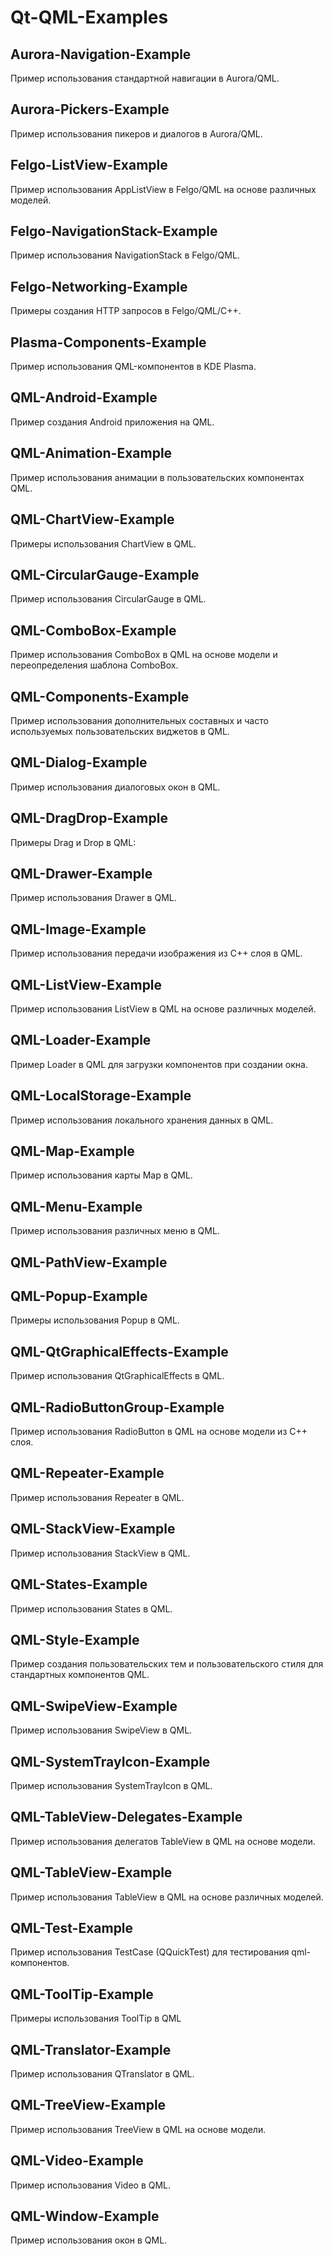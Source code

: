# Qt-QML-Examples

## Aurora-Navigation-Example

Пример использования стандартной навигации в Aurora/QML.

## Aurora-Pickers-Example

Пример использования пикеров и диалогов в Aurora/QML.

## Felgo-ListView-Example

Пример использования AppListView в Felgo/QML на основе различных моделей.

## Felgo-NavigationStack-Example

Пример использования NavigationStack в Felgo/QML.

## Felgo-Networking-Example

Примеры создания HTTP запросов в Felgo/QML/С++.

## Plasma-Components-Example

Пример использования QML-компонентов в KDE Plasma.

## QML-Android-Example

Пример создания Android приложения на QML.

## QML-Animation-Example

Пример использования анимации в пользовательских компонентах QML.

## QML-ChartView-Example

Примеры использования ChartView в QML.

## QML-CircularGauge-Example

Пример использования CircularGauge в QML.

## QML-ComboBox-Example

Пример использования ComboBox в QML на основе модели и переопределения шаблона ComboBox.

## QML-Components-Example

Пример использования дополнительных составных и часто используемых пользовательских виджетов в QML.

## QML-Dialog-Example

Пример использования диалоговых окон в QML.

## QML-DragDrop-Example

Примеры Drag и Drop в QML:

## QML-Drawer-Example

Пример использования Drawer в QML.

## QML-Image-Example

Пример использования передачи изображения из C++ слоя в QML.

## QML-ListView-Example

Пример использования ListView в QML на основе различных моделей.

## QML-Loader-Example

Пример Loader в QML для загрузки компонентов при создании окна.

## QML-LocalStorage-Example

Пример использования локального хранения данных в QML.

## QML-Map-Example

Пример использования карты Map в QML.

## QML-Menu-Example

Пример использования различных меню в QML.

## QML-PathView-Example

## QML-Popup-Example

Примеры использования Popup в QML.

## QML-QtGraphicalEffects-Example

Пример использования QtGraphicalEffects в QML.

## QML-RadioButtonGroup-Example

Пример использования RadioButton в QML на основе модели из C++ слоя.

## QML-Repeater-Example

Пример использования Repeater в QML.

## QML-StackView-Example

Пример использования StackView в QML.

## QML-States-Example

Пример использования States в QML.

## QML-Style-Example

Пример создания пользовательских тем и пользовательского стиля для стандартных компонентов QML.

## QML-SwipeView-Example

Пример использования SwipeView в QML.

## QML-SystemTrayIcon-Example

Пример использования SystemTrayIcon в QML.

## QML-TableView-Delegates-Example

Пример использования делегатов TableView в QML на основе модели.

## QML-TableView-Example

Пример использования TableView в QML на основе различных моделей.

## QML-Test-Example

Пример использования TestCase (QQuickTest) для тестирования qml-компонентов.

## QML-ToolTip-Example

Примеры использования ToolTip в QML

## QML-Translator-Example

Пример использования QTranslator в QML.

## QML-TreeView-Example

Пример использования TreeView в QML на основе модели.

## QML-Video-Example

Пример использования Video в QML.

## QML-Window-Example

Пример использования окон в QML.
